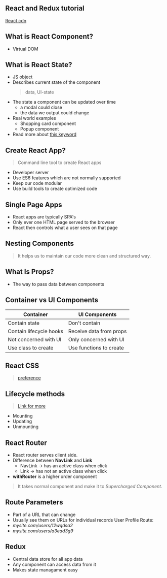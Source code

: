 ## React and Redux tutorial

[React cdn](https://reactjs.org/docs/cdn-links.html)

## What is React Component?
 - Virtual DOM

## What is React State?
 - JS object
 - Describes current state of the component
   > data, UI-state
 - The state a component can be updated over time
   - a modal could close
   - the data we output could change
 - Real world examples
   - Shopping card component
   - Popup component
 - Read more about [this keyword](https://www.freecodecamp.org/news/this-is-why-we-need-to-bind-event-handlers-in-class-components-in-react-f7ea1a6f93eb/)

## Create React App?
 > Command line tool to create React apps
 - Developer server
 - Use ES6 features which are not normally supported
 - Keep our code modular
 - Use build tools to create optimized code

## Single Page Apps
 - React apps are typically SPA's
 - Only ever one HTML page served to the browser
 - React then controls what a user sees on that page

## Nesting Components
  > It helps us to maintain our code more clean and structured way.

## What Is Props?
 - The way to pass data between components

## Container vs UI Components
 |Container|UI Components|
 |---|---|
 |Contain state|Don't contain|
 |Contain lifecycle hooks|Receive data from props|
 |Not concerned with UI|Only concerned with UI|
 |Use class to create|Use functions to create|

## React CSS
 >[preference](https://blog.pusher.com/css-modules-react/)

## Lifecycle methods
 > [Link for more](https://projects.wojtekmaj.pl/react-lifecycle-methods-diagram/)
 - Mounting
 - Updating
 - Unmounting


## React Router
 - React router serves client side.
 - Difference between **NavLink** and **Link**
   - NavLink -> has an active class when click
   - Link -> has not an active class when click
 - **withRouter** is a higher order component
 > It takes normal component and make it to _Supercharged Component_.

## Route Parameters
 - Part of a URL that can change
 - Usually see them on URLs for individual records
 User Profile Route:
 - _mysite.com/users/12wqdsa2_
 - _mysite.com/users/a3ead3g9_

## Redux
 - Central data store for all app data
 - Any component can access data from it
 - Makes state managament easy
